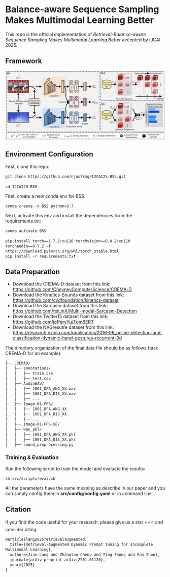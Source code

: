 # Balance-aware Sequence Sampling Makes Multimodal Learning Better
This repo is the official implementation of _Retrieval-Balance-aware Sequence Sampling Makes Multimodal Learning Better_ accepted by IJCAI 2025. 

## Framework
<img width="1232" alt="image" src="Figure/framework.png" />

## Environment Configuration
First, clone this repo:
```shell
git clone https://github.com/njustkmg/IJCAI25-BSS.git

cd IJCAI25-BSS
```
First, create a new conda env for BSS:
```shell
conda create -n BSS python=3.7
```
Next, activate this env and install the dependencies from the requirements.txt:
```shell
conda activate BSS

pip install torch==1.7.1+cu110 torchvision==0.8.2+cu110 torchaudio==0.7.2 -f https://download.pytorch.org/whl/torch_stable.html
pip install -r requirements.txt
```

## Data Preparation
* Download the CREMA-D dataset from this link: https://github.com/CheyneyComputerScience/CREMA-D
* Download the Kinetics-Sounds dataset from this link: https://github.com/cvdfoundation/kinetics-dataset
* Download the Sarcasm dataset from this link: https://github.com/feiLinX/Multi-modal-Sarcasm-Detection
* Download the Twitter15 dataset from this link: https://github.com/jefferyYu/TomBERT
* Download the NVGresutre dataset from this link: https://research.nvidia.com/publication/2016-06_online-detection-and-classification-dynamic-hand-gestures-recurrent-3d

The directory organization of the final data file should be as follows (task CREMA-D for an example):
```
├── CREMAD/
│   ├── annotations/
│	│	├── train.csv
│	│	├── test.csv
│   ├── AudioWAV/
│	│	├── 1001_DFA_ANG_XX.wav
│	│	├── 1001_DFA_DIS_XX.wav
│	│	├── ...
│   ├── Image-01-FPS/
│	│	├── 1001_DFA_ANG_XX
│	│	├── 1001_DFA_DIS_XX
│	│	├── ...
│   ├── Image-01-FPS-SE/
│   ├── wav_pkl/
│	│	├── 1001_DFA_ANG_XX.pkl
│	│	├── 1001_DFA_DIS_XX.pkl
│   ├── sound_preprocessing.py
```

### Training & Evaluation
Run the following script to train the model and evaluate the results:
```shell
sh src/scripts/eval.sh
```
All the parameters have the same meaning as describe in our paper and you can simply config them in **src/config/config.yaml** or in command line.

## Citation
If you find the code useful for your research, please give us a star ⭐⭐⭐ and consider citing:
```
@article{lang2025retrievalaugmented,
  title={Retrieval-Augmented Dynamic Prompt Tuning for Incomplete Multimodal Learning},
  author={Jian Lang and Zhangtao Cheng and Ting Zhong and Fan Zhou},
  journal={arXiv preprint arXiv:2501.01120},
  year={2025}
}
```
